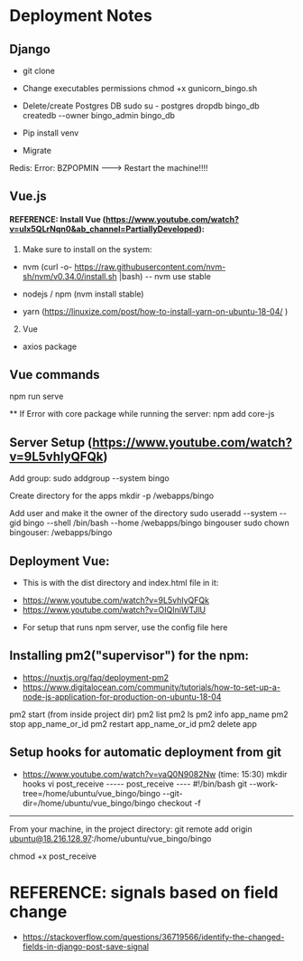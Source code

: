 # Deployment Notes

## Django
- git clone <repo>
- Change executables permissions
chmod +x gunicorn_bingo.sh 

- Delete/create Postgres DB
sudo su - postgres
dropdb bingo_db
createdb --owner bingo_admin bingo_db

- Pip install venv
- Migrate

Redis: 
Error: BZPOPMIN
---> Restart the machine!!!!

## Vue.js
#### REFERENCE: Install Vue (https://www.youtube.com/watch?v=uIx5QLrNqn0&ab_channel=PartiallyDeveloped): 
1) Make sure to install on the system:
- nvm (curl -o- https://raw.githubusercontent.com/nvm-sh/nvm/v0.34.0/install.sh |bash)
-- nvm use stable

- nodejs / npm (nvm install stable)
- yarn (https://linuxize.com/post/how-to-install-yarn-on-ubuntu-18-04/ )

2) Vue
- axios package

## Vue commands
npm run serve

** If Error with core package while running the server:
npm add core-js

## Server Setup (https://www.youtube.com/watch?v=9L5vhIyQFQk)
Add group:
sudo addgroup --system bingo

Create directory for the apps
mkdir -p /webapps/bingo

Add user and make it the owner of the directory
sudo useradd --system --gid bingo --shell /bin/bash --home /webapps/bingo bingouser
sudo chown bingouser: /webapps/bingo

## Deployment Vue: 
* This is with the dist directory and index.html file in it:
- https://www.youtube.com/watch?v=9L5vhIyQFQk
- https://www.youtube.com/watch?v=OIQIniWTJlU

* For setup that runs npm server, use the config file here

## Installing pm2("supervisor") for the npm:
- https://nuxtjs.org/faq/deployment-pm2
- https://www.digitalocean.com/community/tutorials/how-to-set-up-a-node-js-application-for-production-on-ubuntu-18-04

pm2 start (from inside project dir)
pm2 list
pm2 ls
pm2 info app_name
pm2 stop app_name_or_id
pm2 restart app_name_or_id
pm2 delete app


## Setup hooks for automatic deployment from git
- https://www.youtube.com/watch?v=vaQ0N9082Nw (time: 15:30)
mkdir hooks
vi post_receive
----- post_receive ----
#!/bin/bash
git --work-tree=/home/ubuntu/vue_bingo/bingo --git-dir=/home/ubuntu/vue_bingo/bingo checkout -f
------------------------

From your machine, in the project directory:
git remote add origin ubuntu@18.216.128.97:/home/ubuntu/vue_bingo/bingo

chmod +x post_receive

# REFERENCE: signals based on field change
- https://stackoverflow.com/questions/36719566/identify-the-changed-fields-in-django-post-save-signal